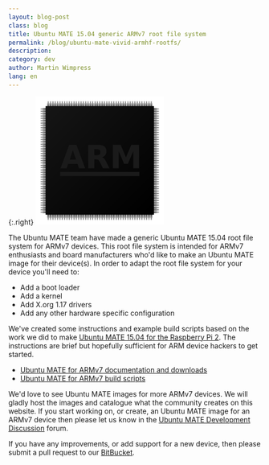 ```yaml
---
layout: blog-post
class: blog
title: Ubuntu MATE 15.04 generic ARMv7 root file system
permalink: /blog/ubuntu-mate-vivid-armhf-rootfs/
description:
category: dev
author: Martin Wimpress
lang: en
---
```


{:.right}
![ARM CPU](/images/blog/logos/arm-cpu.png)

The Ubuntu MATE team have made a generic Ubuntu MATE 15.04 root file system for
ARMv7 devices. This root file system is intended for ARMv7 enthusiasts and
board manufacturers who'd like to make an Ubuntu MATE image for their device(s).
In order to adapt the root file system for your device you'll need to:

  * Add a boot loader
  * Add a kernel
  * Add X.org 1.17 drivers
  * Add any other hardware specific configuration

We've created some instructions and example build scripts based on the work we
did to make [Ubuntu MATE 15.04 for the Raspberry Pi 2](/ports/raspberry-pi/). The
instructions are brief but hopefully sufficient for ARM device hackers to get
started.

  * [Ubuntu MATE for ARMv7 documentation and downloads](/armhf-rootfs/)
  * [Ubuntu MATE for ARMv7 build scripts](https://bitbucket.org/ubuntu-mate/ubuntu-mate-armhf)

We'd love to see Ubuntu MATE images for more ARMv7 devices. We will gladly host
the images and catalogue what the community creates on this website. If you start
working on, or create, an Ubuntu MATE image for an ARMv7 device then please let
us know in the [Ubuntu MATE Development Discussion](https://ubuntu-mate.community/c/development-discussion) forum.

If you have any improvements, or add support for a new device, then please submit
a pull request to our [BitBucket](https://bitbucket.org/ubuntu-mate/ubuntu-mate-armhf).
